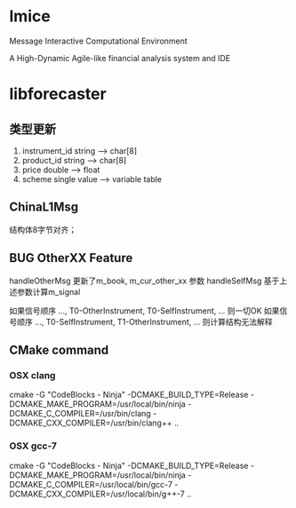 # lmice
Message Interactive Computational Environment

A High-Dynamic Agile-like financial analysis system and IDE

# libforecaster

## 类型更新

1. instrument_id string --> char[8]
2. product_id    string --> char[8]
3. price         double --> float
4. scheme        single value --> variable table

## ChinaL1Msg

结构体8字节对齐；

## BUG OtherXX Feature
handleOtherMsg 更新了m_book, m_cur_other_xx 参数
handleSelfMsg 基于上述参数计算m_signal

如果信号顺序  ..., T0-OtherInstrument, T0-SelfInstrument, ... 则一切OK
如果信号顺序  ..., T0-SelfInstrument, T1-OtherInstrument, ... 则计算结构无法解释

## CMake command
### OSX clang
cmake -G "CodeBlocks - Ninja" -DCMAKE_BUILD_TYPE=Release -DCMAKE_MAKE_PROGRAM=/usr/local/bin/ninja -DCMAKE_C_COMPILER=/usr/bin/clang -DCMAKE_CXX_COMPILER=/usr/bin/clang++  ..

### OSX gcc-7

cmake -G "CodeBlocks - Ninja" -DCMAKE_BUILD_TYPE=Release -DCMAKE_MAKE_PROGRAM=/usr/local/bin/ninja -DCMAKE_C_COMPILER=/usr/local/bin/gcc-7 -DCMAKE_CXX_COMPILER=/usr/local/bin/g++-7  ..
